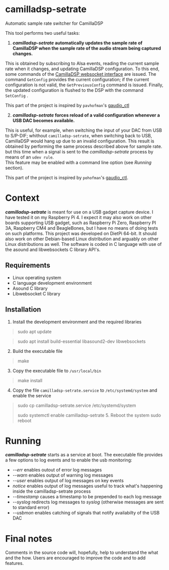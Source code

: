 # camilladsp-setrate
Automatic sample rate switcher for CamillaDSP


This tool performs two useful tasks:
1. **_camilladsp-setrate_ automatically updates the sample rate of CamillaDSP when the sample rate of the audio stream being captured changes.**

This is obtained by subscribing to Alsa events, reading the current sample rate when it changes, and updating CamillaDSP configuration. To this end, some commands of the [CamillaDSP websocket interface]( https://github.com/HEnquist/camilladsp/blob/master/websocket.md) are issued. The command `GetConfig` provides the current configuration; if the current configuration is not valid, the `GetPreviousConfig` command is issued. Finally, the updated configuration is flushed to the DSP with the command `SetConfig` .

This part of the project is inspired by `pavhofman`'s [gaudio_ctl](https://github.com/pavhofman/gaudio_ctl)

2. **_camilladsp-setrate_ forces reload of a valid configuration whenever a USB DAC becomes available.**

This is useful, for example, when switching the input of your DAC from USB to S/P-DIF; whithout `camilladsp-setrate`, when switching back to USB, CamillaDSP would hang up due to an invalid configuration. This result is obtained by performing the same process described above for sample rate. but this time when a signal is sent to the _camilladsp-setrate_ process by means of an `udev rule`.  
This feature may be enabled with a command line option (see _Running_ section).

This part of the project is inspired by `pohofman`'s [gaudio_ctl](https://github.com/pavhofman/gaudio_ctl).

# Context
**_camilladsp-setrate_** is meant for use on a USB gadget capture device. I have tested it on my Raspberry Pi 4. I expect it may also work on other boards supporting USB gadget, such as Raspberry Pi Zero, Raspberry PI 3A, Raspberry CM4 and BeagleBones, but I have no means of doing tests on such platforms.
This project was developed on DietPi 64-bit. It should also work on other Debian-based Linux distribution and arguably on other Linux distributions as well.
The software is coded in C language with use of the asound and libwebsockets C library API's.
## Requirements
- Linux operating system
- C language development environment
- Asound C library
- Libwebsocket C library
## Installation
1. Install the development environment and the required libraries
> sudo apt update

> sudo apt install build-essential libasound2-dev libwebsockets
2. Build the executable file
>make
3. Copy the executable file to `/usr/local/bin`
> make install
4. Copy the file `camilladsp-setrate.service` to `/etc/systemd/system` and enable the service
> sudo cp camilladsp-setrate.service /etc/systemd/system
> 
> sudo systemctl enable camilladsp-setrate
> 5. Reboot the system
> sudo reboot
# Running
**_camilladsp-setrate_** starts as a service at boot. The executable file provides a few options to log events and to enable the usb monitoring:
- _--err_ enables outout of error log messages
- _--warn_ enables output of warning log messages
- _--user_ enables output of log messages on key events
- _notice_ enables output of log messages useful to track what's happening inside the camilladsp-setrate process
- _--timestamp_ causes a timestamp to be prepended to each log message
- _--syslog_ redirects log messages to _syslog_ (otherwise messages are sent to standard error)
- _--usbmon_ enables catching of signals that notify availabilty of the USB DAC
# Final notes
Comments in the source code will, hopefully, help to understand the what and the how. Users are encouraged to improve the code and to add features.
  
